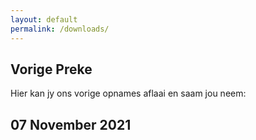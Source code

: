 ```yaml
---
layout: default
permalink: /downloads/
---
```


## Vorige Preke

Hier kan jy ons vorige opnames aflaai en saam jou neem:

<div>
<h2>07 November 2021</h2>
<Title>
<Description>
</div>
